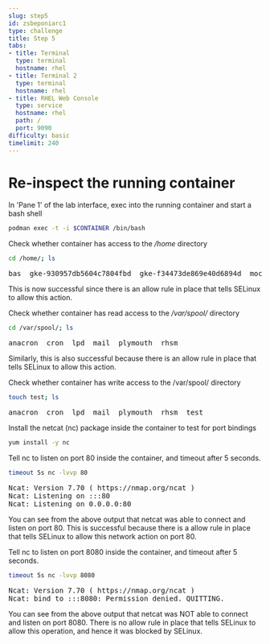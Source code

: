```yaml
---
slug: step5
id: zsbeponiarc1
type: challenge
title: Step 5
tabs:
- title: Terminal
  type: terminal
  hostname: rhel
- title: Terminal 2
  type: terminal
  hostname: rhel
- title: RHEL Web Console
  type: service
  hostname: rhel
  path: /
  port: 9090
difficulty: basic
timelimit: 240
---
```

# Re-inspect the running container

In 'Pane 1' of the lab interface, exec into the running container and start a bash shell

```bash
podman exec -t -i $CONTAINER /bin/bash
```

Check whether container has access to the */home* directory

```bash
cd /home/; ls
```

<pre class="file">
bas  gke-930957db5604c7804fbd  gke-f34473de869e40d6894d  mochtar  myee  rhel
</pre>

This is now successful since there is an allow rule in place that tells SELinux to allow this action.

Check whether container has read access to the */var/spool/* directory

```bash
cd /var/spool/; ls
```

<pre class="file">
anacron  cron  lpd  mail  plymouth  rhsm
</pre>

Similarly, this is also successful because there is an allow rule in place that tells SELinux to allow this action.

Check whether container has write access to the /var/spool/ directory

```bash
touch test; ls
```

<pre class="file">
anacron  cron  lpd  mail  plymouth  rhsm  test
</pre>

Install the netcat (nc) package inside the container to test for port bindings

```bash
yum install -y nc
```

Tell nc to listen on port 80 inside the container, and timeout after 5 seconds.

```bash
timeout 5s nc -lvvp 80
```

<pre class="file">
Ncat: Version 7.70 ( https://nmap.org/ncat )
Ncat: Listening on :::80
Ncat: Listening on 0.0.0.0:80
</pre>

You can see from the above output that netcat was able to connect and listen on port 80. This is successful
because there is a allow rule in place that tells SELinux to allow this network action on port 80.

Tell nc to listen on port 8080 inside the container, and timeout after 5 seconds.

```bash
timeout 5s nc -lvvp 8080
```

<pre class="file">
Ncat: Version 7.70 ( https://nmap.org/ncat )
Ncat: bind to :::8080: Permission denied. QUITTING.
</pre>

You can see from the above output that netcat was NOT able to connect and listen on port 8080. There is no allow
rule in place that tells SELinux to allow this operation, and hence it was blocked by SELinux.
